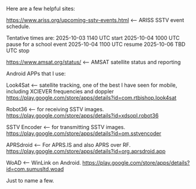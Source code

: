 Here are a few helpful sites:

https://www.ariss.org/upcoming-sstv-events.html <-- ARISS SSTV event schedule.

Tentative times are:
2025-10-03 1140 UTC start
2025-10-04 1000 UTC pause for a school event
2025-10-04 1100 UTC resume
2025-10-06 TBD UTC stop

https://www.amsat.org/status/ <-- AMSAT satellite status and reporting

Android APPs that I use:

Look4Sat <-- satellite tracking, one of the best I have seen for mobile, including XCIEVER frequencies and doppler https://play.google.com/store/apps/details?id=com.rtbishop.look4sat

Robot36 <-- for receiving SSTV images. https://play.google.com/store/apps/details?id=xdsopl.robot36

SSTV Encoder <-- for transmitting SSTV images. https://play.google.com/store/apps/details?id=om.sstvencoder

APRSdroid <-- For APRS.IS and also APRS over RF. https://play.google.com/store/apps/details?id=org.aprsdroid.app

WoAD <-- WinLink on Android. https://play.google.com/store/apps/details?id=com.sumusltd.woad

Just to name a few.
